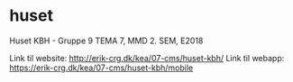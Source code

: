 # huset
Huset KBH - Gruppe 9
TEMA 7, MMD 2. SEM, E2018

Link til website: http://erik-crg.dk/kea/07-cms/huset-kbh/
Link til webapp: https://erik-crg.dk/kea/07-cms/huset-kbh/mobile